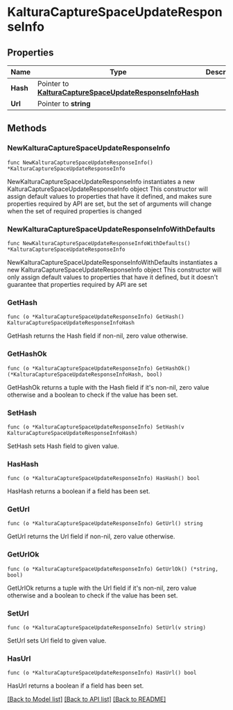 # KalturaCaptureSpaceUpdateResponseInfo

## Properties

Name | Type | Description | Notes
------------ | ------------- | ------------- | -------------
**Hash** | Pointer to [**KalturaCaptureSpaceUpdateResponseInfoHash**](KalturaCaptureSpaceUpdateResponseInfoHash.md) |  | [optional] 
**Url** | Pointer to **string** |  | [optional] 

## Methods

### NewKalturaCaptureSpaceUpdateResponseInfo

`func NewKalturaCaptureSpaceUpdateResponseInfo() *KalturaCaptureSpaceUpdateResponseInfo`

NewKalturaCaptureSpaceUpdateResponseInfo instantiates a new KalturaCaptureSpaceUpdateResponseInfo object
This constructor will assign default values to properties that have it defined,
and makes sure properties required by API are set, but the set of arguments
will change when the set of required properties is changed

### NewKalturaCaptureSpaceUpdateResponseInfoWithDefaults

`func NewKalturaCaptureSpaceUpdateResponseInfoWithDefaults() *KalturaCaptureSpaceUpdateResponseInfo`

NewKalturaCaptureSpaceUpdateResponseInfoWithDefaults instantiates a new KalturaCaptureSpaceUpdateResponseInfo object
This constructor will only assign default values to properties that have it defined,
but it doesn't guarantee that properties required by API are set

### GetHash

`func (o *KalturaCaptureSpaceUpdateResponseInfo) GetHash() KalturaCaptureSpaceUpdateResponseInfoHash`

GetHash returns the Hash field if non-nil, zero value otherwise.

### GetHashOk

`func (o *KalturaCaptureSpaceUpdateResponseInfo) GetHashOk() (*KalturaCaptureSpaceUpdateResponseInfoHash, bool)`

GetHashOk returns a tuple with the Hash field if it's non-nil, zero value otherwise
and a boolean to check if the value has been set.

### SetHash

`func (o *KalturaCaptureSpaceUpdateResponseInfo) SetHash(v KalturaCaptureSpaceUpdateResponseInfoHash)`

SetHash sets Hash field to given value.

### HasHash

`func (o *KalturaCaptureSpaceUpdateResponseInfo) HasHash() bool`

HasHash returns a boolean if a field has been set.

### GetUrl

`func (o *KalturaCaptureSpaceUpdateResponseInfo) GetUrl() string`

GetUrl returns the Url field if non-nil, zero value otherwise.

### GetUrlOk

`func (o *KalturaCaptureSpaceUpdateResponseInfo) GetUrlOk() (*string, bool)`

GetUrlOk returns a tuple with the Url field if it's non-nil, zero value otherwise
and a boolean to check if the value has been set.

### SetUrl

`func (o *KalturaCaptureSpaceUpdateResponseInfo) SetUrl(v string)`

SetUrl sets Url field to given value.

### HasUrl

`func (o *KalturaCaptureSpaceUpdateResponseInfo) HasUrl() bool`

HasUrl returns a boolean if a field has been set.


[[Back to Model list]](../README.md#documentation-for-models) [[Back to API list]](../README.md#documentation-for-api-endpoints) [[Back to README]](../README.md)


